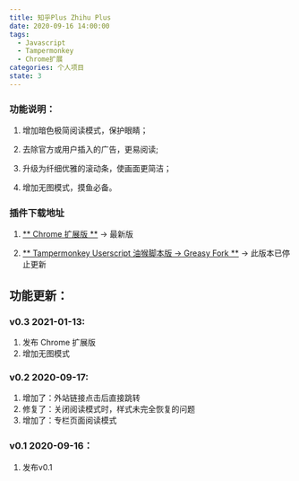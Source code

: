 ```yaml
---
title: 知乎Plus Zhihu Plus
date: 2020-09-16 14:00:00
tags:
  - Javascript
  - Tampermonkey
  - Chrome扩展
categories: 个人项目
state: 3
---
```


### 功能说明：

  1. 增加暗色极简阅读模式，保护眼睛；

  2. 去除官方或用户插入的广告，更易阅读;

  3. 升级为纤细优雅的滚动条，使画面更简洁；

  4. 增加无图模式，摸鱼必备。

<!--more-->
### 插件下载地址

1. [** Chrome 扩展版 **](https://github.com/gaofanghuang/chrome-plug-in/tree/main/zhihuPlus) → 最新版

2. [** Tampermonkey Userscript 油猴脚本版 → Greasy Fork **](https://greasyfork.org/zh-CN/scripts/411416-%E7%9F%A5%E4%B9%8Eplus) → 此版本已停止更新

## 功能更新：

### v0.3 2021-01-13:

  1. 发布 Chrome 扩展版
  2. 增加无图模式

### v0.2 2020-09-17:

  1. 增加了：外站链接点击后直接跳转
  2. 修复了：关闭阅读模式时，样式未完全恢复的问题
  3. 增加了：专栏页面阅读模式

### v0.1 2020-09-16：

  1. 发布v0.1